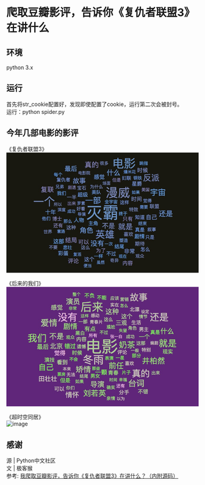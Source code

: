 # 爬取豆瓣影评，告诉你《复仇者联盟3》在讲什么

## 环境
python 3.x


## 运行
首先将str_cookie配置好，发现即使配置了cookie，运行第二次会被封号。 <br>
运行：python spider.py <br>

## 今年几部电影的影评
《复仇者联盟3》 <br>
![image](https://raw.githubusercontent.com/zhonghaoling/spider/master/douban_movie_jieba/photos/fuchou.jpg) <br>

《后来的我们》 <br>
![image](https://raw.githubusercontent.com/zhonghaoling/spider/master/douban_movie_jieba/photos/women.jpg) <br>

《超时空同居》<br>
![image](https://raw.githubusercontent.com/zhonghaoling/spider/master/douban_movie_jieba/photos/chaosikong.jpg) <br>


## 感谢
源 | Python中文社区 <br>
文 | 极客猴 <br>
参考: [我爬取豆瓣影评，告诉你《复仇者联盟3》在讲什么？（内附源码）](https://mp.weixin.qq.com/s/2S2c_QJmKFU7mddPK8TK0g)